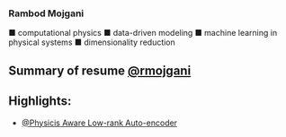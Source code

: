 ### Rambod Mojgani
■ computational physics ■ data-driven modeling ■ machine learning in physical systems ■ dimensionality reduction

## Summary of resume [@rmojgani](https://www.rmojgani.com)
## Highlights:
- [@Physicis Aware Low-rank Auto-encoder](https://github.com/rmojgani/PhysicsAwareAE)


<!--
**rmojgani/rmojgani** is a ✨ _special_ ✨ repository because its `README.md` (this file) appears on your GitHub profile.

Here are some ideas to get you started:

- 🔭 I’m currently working on ...
- 🌱 I’m currently learning ...
- 👯 I’m looking to collaborate on ...
- 🤔 I’m looking for help with ...
- 💬 Ask me about ...
- 📫 How to reach me: ...
- 😄 Pronouns: ...
- ⚡ Fun fact: ...
-->
